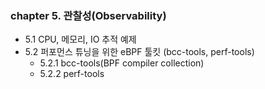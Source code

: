 
### chapter 5. **관찰성(Observability)**

- 5.1 CPU, 메모리, IO 추적 예제
- 5.2 퍼포먼스 튜닝을 위한 eBPF 툴킷 (bcc-tools, perf-tools)
    - 5.2.1 bcc-tools(BPF compiler collection)
    - 5.2.2 perf-tools
